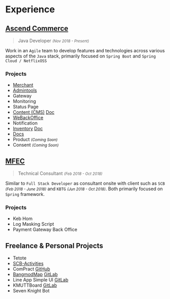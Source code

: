 # Experience

## [Ascend Commerce](https://www.ascendcorp.com/)

> Java Developer <small>_(Nov 2018 - Present)_</small>

Work in an `Agile` team to develop features and technologies across various aspects of the `Java` stack, primarily focused on `Spring Boot` and `Spring Cloud / NetflixOSS`

### Projects

- [Merchant](https://backoffice.weomni.com/)
- [Admintools](https://backoffice.weomni.com/)
- Gateway
- Monitoring
- Status Page
- [Content (CMS)](https://platform.weomni.com/) [Doc](https://o2oplatform.gitlab.io/weplatform/docs/guides/content.html)
- [WeBackOffice](https://platform.weomni.com/)
- Notification
- [Inventory](https://platform.weomni.com/) [Doc](https://o2oplatform.gitlab.io/weplatform/docs/guides/inventory)
- [Docs](https://o2oplatform.gitlab.io/weplatform/docs/)
- Product <small>_(Coming Soon)_</small>
- Consent <small>_(Coming Soon)_</small>

## [MFEC](https://www.mfec.co.th/)

> Technical Consultant <small>_(Feb 2018 - Oct 2018)_</small>

Similar to `Full Stack Developer` as consultant onsite with client such as `SCB` <small>_(Feb 2018 - June 2018)_</small> and `KBTG` <small>_(Jun 2018 - Oct 2018)_</small>. Both primarily focused on `Spring` framework.

### Projects

- Keb Hom
- Log Masking Script
- Payment Gateway Back Office

## Freelance & Personal Projects

- Tetote
- [SCB-Activities](http://phruek.com/scb-activities/index.html)
- ComPract [GitHub](https://github.com/codycoach/ComPract)
- [BangmodMap](http://codycoach.gitlab.io/bangmod-map/) [GitLab](https://gitlab.com/codycoach/bangmod-map)
- Line App Simple UI [GitLab](https://gitlab.com/codycoach/React_Native_Line)
- KMUTTBoard [GitLab](https://gitlab.com/codycoach/KMUTTBoard)
- Seven Knight Bot
